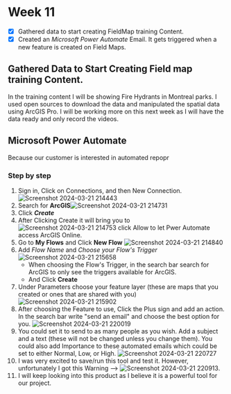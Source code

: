 # Week 11
- [x] Gathered data to start creating FieldMap training Content.
- [x] Created an _Microsoft Power Automate_ Email. It gets triggered when a new feature is created on Field Maps.

## Gathered Data to Start Creating Field map training Content.
In the training content I will be showing Fire Hydrants in Montreal parks. I used open sources to download the data and manipulated the spatial data using ArcGIS Pro. I will be working more on this next week as I will have the data ready and only record the videos.

## Microsoft Power Automate 
Because our customer is interested in automated repopr

### Step by step 
1. Sign in, Click on Connections, and then New Connection. ![Screenshot 2024-03-21 214443](https://github.com/LilitMarkarian/geom99/assets/97748633/fdc1a1fb-38eb-42f8-abe7-84746c98b7f2)
2. Search for **ArcGIS**![Screenshot 2024-03-21 214731](https://github.com/LilitMarkarian/geom99/assets/97748633/1a46309d-4514-4b80-ac48-76af296a9a58)
3. Click **_Create_**
4. After Clicking Create it will bring you to ![Screenshot 2024-03-21 214753](https://github.com/LilitMarkarian/geom99/assets/97748633/fe4bfb6b-d0fd-4543-b2e8-39a43d2db300) click Allow to let Pwer Automate access ArcGIS Online.
5. Go to **My Flows** and Click **New Flow** ![Screenshot 2024-03-21 214840](https://github.com/LilitMarkarian/geom99/assets/97748633/b2b456c1-eb54-4ec3-b28a-de6012e192e7)
6. Add _Flow Name_ and _Choose your Flow's Trigger_ ![Screenshot 2024-03-21 215658](https://github.com/LilitMarkarian/geom99/assets/97748633/23e8b9ff-a39d-4f71-8eee-fade12c4e551)
   - When choosing the Flow's Trigger, in the search bar search for ArcGIS to only see the triggers available for ArcGIS.
   - And Click **Create**
7. Under Parameters choose your feature layer (these are maps that you created or ones that are shared with you) ![Screenshot 2024-03-21 215902](https://github.com/LilitMarkarian/geom99/assets/97748633/76172f71-026d-44ee-9409-09ce3e65a34f)
8. After choosing the Feature to use, Click the Plus sign and add an action. In the search bar write "send an email" and choose the best option for you.
    ![Screenshot 2024-03-21 220019](https://github.com/LilitMarkarian/geom99/assets/97748633/d5da7e15-93a3-4395-b24e-a6617aaaea18)
10. You could set it to send to as many people as you wish. Add a subject and a text (these will not be changed unless you change them). You could also add Importance to these automated emails which could be set to either Normal, Low, or High. ![Screenshot 2024-03-21 220727](https://github.com/LilitMarkarian/geom99/assets/97748633/a5877c3f-7cb6-4558-9d63-bb42d22b988f)
11. I was very excited to save/run this tool and test it. However, unfortunately I got this Warning --> ![Screenshot 2024-03-21 220913](https://github.com/LilitMarkarian/geom99/assets/97748633/b85027b1-8aa7-4e6f-b5c1-8ffcca30c722).
12. I will keep looking into this product as I believe it is a powerful tool for our project.






